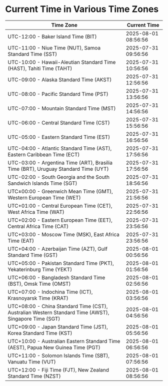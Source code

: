 # Current Time in Various Time Zones

| Time Zone | Current Time |
|-----------|--------------|
| UTC-12:00 - Baker Island Time (BIT) | 2025-08-01 08:56:56 |
| UTC-11:00 - Niue Time (NUT), Samoa Standard Time (SST) | 2025-07-31 09:56:56 |
| UTC-10:00 - Hawaii-Aleutian Standard Time (HAST), Tahiti Time (TAHT) | 2025-07-31 10:56:56 |
| UTC-09:00 - Alaska Standard Time (AKST) | 2025-07-31 12:56:56 |
| UTC-08:00 - Pacific Standard Time (PST) | 2025-07-31 13:56:56 |
| UTC-07:00 - Mountain Standard Time (MST) | 2025-07-31 14:56:56 |
| UTC-06:00 - Central Standard Time (CST) | 2025-07-31 15:56:56 |
| UTC-05:00 - Eastern Standard Time (EST) | 2025-07-31 16:56:56 |
| UTC-04:00 - Atlantic Standard Time (AST), Eastern Caribbean Time (ECT) | 2025-07-31 17:56:56 |
| UTC-03:00 - Argentina Time (ART), Brasília Time (BRT), Uruguay Standard Time (UYT) | 2025-07-31 17:56:56 |
| UTC-02:00 - South Georgia and the South Sandwich Islands Time (SGT) | 2025-07-31 18:56:56 |
| UTC±00:00 - Greenwich Mean Time (GMT), Western European Time (WET) | 2025-07-31 21:56:56 |
| UTC+01:00 - Central European Time (CET), West Africa Time (WAT) | 2025-07-31 22:56:56 |
| UTC+02:00 - Eastern European Time (EET), Central Africa Time (CAT) | 2025-07-31 23:56:56 |
| UTC+03:00 - Moscow Time (MSK), East Africa Time (EAT) | 2025-07-31 23:56:56 |
| UTC+04:00 - Azerbaijan Time (AZT), Gulf Standard Time (GST) | 2025-08-01 00:56:56 |
| UTC+05:00 - Pakistan Standard Time (PKT), Yekaterinburg Time (YEKT) | 2025-08-01 01:56:56 |
| UTC+06:00 - Bangladesh Standard Time (BST), Omsk Time (OMST) | 2025-08-01 02:56:56 |
| UTC+07:00 - Indochina Time (ICT), Krasnoyarsk Time (KRAT) | 2025-08-01 03:56:56 |
| UTC+08:00 - China Standard Time (CST), Australian Western Standard Time (AWST), Singapore Time (SGT) | 2025-08-01 04:56:56 |
| UTC+09:00 - Japan Standard Time (JST), Korea Standard Time (KST) | 2025-08-01 05:56:56 |
| UTC+10:00 - Australian Eastern Standard Time (AEST), Papua New Guinea Time (PGT) | 2025-08-01 06:56:56 |
| UTC+11:00 - Solomon Islands Time (SBT), Vanuatu Time (VUT) | 2025-08-01 07:56:56 |
| UTC+12:00 - Fiji Time (FJT), New Zealand Standard Time (NZST) | 2025-08-01 08:56:56 |
